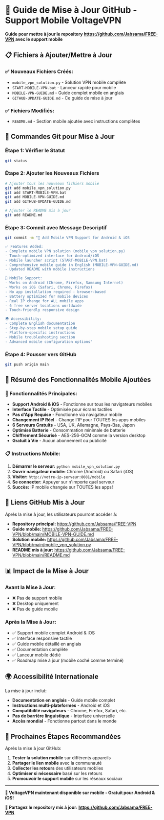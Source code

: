 # 🚀 Guide de Mise à Jour GitHub - Support Mobile VoltageVPN

**Guide pour mettre à jour le repository https://github.com/Jabsama/FREE-VPN avec le support mobile**

## 📋 Fichiers à Ajouter/Mettre à Jour

### ✅ Nouveaux Fichiers Créés:
- `mobile_vpn_solution.py` - Solution VPN mobile complète
- `START-MOBILE-VPN.bat` - Lanceur rapide pour mobile
- `MOBILE-VPN-GUIDE.md` - Guide complet mobile en anglais
- `GITHUB-UPDATE-GUIDE.md` - Ce guide de mise à jour

### ✅ Fichiers Modifiés:
- `README.md` - Section mobile ajoutée avec instructions complètes

## 🔧 Commandes Git pour Mise à Jour

### Étape 1: Vérifier le Statut
```bash
git status
```

### Étape 2: Ajouter les Nouveaux Fichiers
```bash
# Ajouter tous les nouveaux fichiers mobile
git add mobile_vpn_solution.py
git add START-MOBILE-VPN.bat
git add MOBILE-VPN-GUIDE.md
git add GITHUB-UPDATE-GUIDE.md

# Ajouter le README mis à jour
git add README.md
```

### Étape 3: Commit avec Message Descriptif
```bash
git commit -m "🚀 Add Mobile VPN Support for Android & iOS

✅ Features Added:
- Complete mobile VPN solution (mobile_vpn_solution.py)
- Touch-optimized interface for Android/iOS
- Mobile launcher script (START-MOBILE-VPN.bat)
- Comprehensive mobile guide in English (MOBILE-VPN-GUIDE.md)
- Updated README with mobile instructions

📱 Mobile Support:
- Works on Android (Chrome, Firefox, Samsung Internet)
- Works on iOS (Safari, Chrome, Firefox)
- No app installation required - browser-based
- Battery optimized for mobile devices
- Real IP change for ALL mobile apps
- 6 free server locations worldwide
- Touch-friendly responsive design

🌍 Accessibility:
- Complete English documentation
- Step-by-step mobile setup guide
- Platform-specific instructions
- Mobile troubleshooting section
- Advanced mobile configuration options"
```

### Étape 4: Pousser vers GitHub
```bash
git push origin main
```

## 📱 Résumé des Fonctionnalités Mobile Ajoutées

### 🌟 Fonctionnalités Principales:
- **Support Android & iOS** - Fonctionne sur tous les navigateurs mobiles
- **Interface Tactile** - Optimisée pour écrans tactiles
- **Pas d'App Requise** - Fonctionne via navigateur mobile
- **Changement IP Réel** - Change l'IP pour TOUTES les apps mobiles
- **6 Serveurs Gratuits** - USA, UK, Allemagne, Pays-Bas, Japon
- **Optimisé Batterie** - Consommation minimale de batterie
- **Chiffrement Sécurisé** - AES-256-GCM comme la version desktop
- **Gratuit à Vie** - Aucun abonnement ou publicité

### 📋 Instructions Mobile:
1. **Démarrer le serveur:** `python mobile_vpn_solution.py`
2. **Ouvrir navigateur mobile:** Chrome (Android) ou Safari (iOS)
3. **Visiter:** `http://votre-ip-serveur:8081/mobile`
4. **Se connecter:** Appuyer sur n'importe quel serveur
5. **Succès:** IP mobile changée sur TOUTES les apps!

## 🔗 Liens GitHub Mis à Jour

Après la mise à jour, les utilisateurs pourront accéder à:

- **Repository principal:** https://github.com/Jabsama/FREE-VPN
- **Guide mobile:** https://github.com/Jabsama/FREE-VPN/blob/main/MOBILE-VPN-GUIDE.md
- **Solution mobile:** https://github.com/Jabsama/FREE-VPN/blob/main/mobile_vpn_solution.py
- **README mis à jour:** https://github.com/Jabsama/FREE-VPN/blob/main/README.md

## 📊 Impact de la Mise à Jour

### Avant la Mise à Jour:
- ❌ Pas de support mobile
- ❌ Desktop uniquement
- ❌ Pas de guide mobile

### Après la Mise à Jour:
- ✅ Support mobile complet Android & iOS
- ✅ Interface responsive tactile
- ✅ Guide mobile détaillé en anglais
- ✅ Documentation complète
- ✅ Lanceur mobile dédié
- ✅ Roadmap mise à jour (mobile coché comme terminé)

## 🌍 Accessibilité Internationale

La mise à jour inclut:
- **Documentation en anglais** - Guide mobile complet
- **Instructions multi-plateformes** - Android et iOS
- **Compatibilité navigateurs** - Chrome, Firefox, Safari, etc.
- **Pas de barrière linguistique** - Interface universelle
- **Accès mondial** - Fonctionne partout dans le monde

## 🎯 Prochaines Étapes Recommandées

Après la mise à jour GitHub:

1. **Tester la solution mobile** sur différents appareils
2. **Partager le lien mobile** avec la communauté
3. **Collecter les retours** des utilisateurs mobiles
4. **Optimiser si nécessaire** basé sur les retours
5. **Promouvoir le support mobile** sur les réseaux sociaux

---

**🚀 VoltageVPN maintenant disponible sur mobile - Gratuit pour Android & iOS!**

**📱 Partagez le repository mis à jour: https://github.com/Jabsama/FREE-VPN**
